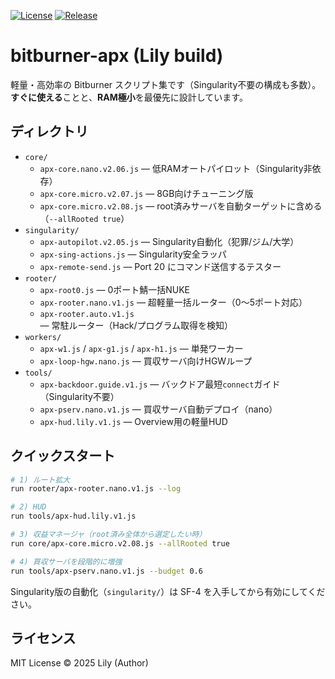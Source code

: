 [![License](https://img.shields.io/github/license/imakawa665/bitburner-apx)](LICENSE)
[![Release](https://img.shields.io/github/v/release/imakawa665/bitburner-apx)](https://github.com/imakawa665/bitburner-apx/releases)

# bitburner-apx (Lily build)

軽量・高効率の Bitburner スクリプト集です（Singularity不要の構成も多数）。
**すぐに使える**ことと、**RAM極小**を最優先に設計しています。

## ディレクトリ

- `core/`
  - `apx-core.nano.v2.06.js` — 低RAMオートパイロット（Singularity非依存）
  - `apx-core.micro.v2.07.js` — 8GB向けチューニング版
  - `apx-core.micro.v2.08.js` — root済みサーバを自動ターゲットに含める（`--allRooted true`）
- `singularity/`
  - `apx-autopilot.v2.05.js` — Singularity自動化（犯罪/ジム/大学）
  - `apx-sing-actions.js` — Singularity安全ラッパ
  - `apx-remote-send.js` — Port 20 にコマンド送信するテスター
- `rooter/`
  - `apx-root0.js` — 0ポート鯖一括NUKE
  - `apx-rooter.nano.v1.js` — 超軽量一括ルーター（0〜5ポート対応）
  - `apx-rooter.auto.v1.js` — 常駐ルーター（Hack/プログラム取得を検知）
- `workers/`
  - `apx-w1.js` / `apx-g1.js` / `apx-h1.js` — 単発ワーカー
  - `apx-loop-hgw.nano.js` — 買収サーバ向けHGWループ
- `tools/`
  - `apx-backdoor.guide.v1.js` — バックドア最短`connect`ガイド（Singularity不要）
  - `apx-pserv.nano.v1.js` — 買収サーバ自動デプロイ（nano）
  - `apx-hud.lily.v1.js` — Overview用の軽量HUD

## クイックスタート

```bash
# 1) ルート拡大
run rooter/apx-rooter.nano.v1.js --log

# 2) HUD
run tools/apx-hud.lily.v1.js

# 3) 収益マネージャ（root済み全体から選定したい時）
run core/apx-core.micro.v2.08.js --allRooted true

# 4) 買収サーバを段階的に増強
run tools/apx-pserv.nano.v1.js --budget 0.6
```

Singularity版の自動化（`singularity/`）は SF-4 を入手してから有効にしてください。

## ライセンス

MIT License © 2025 Lily (Author)
